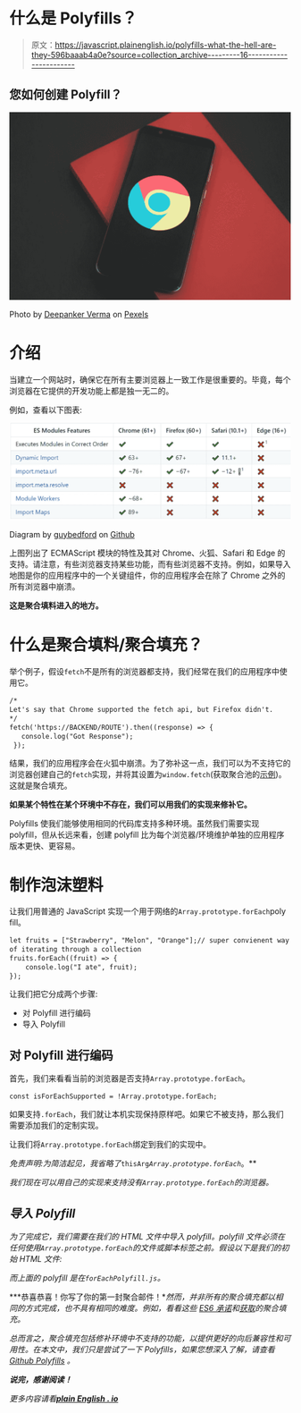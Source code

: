 # 什么是 Polyfills？

> 原文：<https://javascript.plainenglish.io/polyfills-what-the-hell-are-they-596baaab4a0e?source=collection_archive---------16----------------------->

## 您如何创建 Polyfill？

![](img/fc7bddbec30c6deb329de8152c865f03.png)

Photo by [Deepanker Verma](https://www.pexels.com/@deepanker70) on [Pexels](https://www.pexels.com/photo/black-google-smartphone-on-box-1482061/)

# 介绍

当建立一个网站时，确保它在所有主要浏览器上一致工作是很重要的。毕竟，每个浏览器在它提供的开发功能上都是独一无二的。

例如，查看以下图表:

![](img/9e4ac56fd76f3eea88ca05424f10b47c.png)

Diagram by [guybedford](https://github.com/guybedford) on [Github](https://github.com/guybedford/es-module-shims)

上图列出了 ECMAScript 模块的特性及其对 Chrome、火狐、Safari 和 Edge 的支持。请注意，有些浏览器支持某些功能，而有些浏览器不支持。例如，如果导入地图是你的应用程序中的一个关键组件，你的应用程序会在除了 Chrome 之外的所有浏览器中崩溃。

**这是聚合填料进入的地方。**

# 什么是聚合填料/聚合填充？

举个例子，假设`fetch`不是所有的浏览器都支持，我们经常在我们的应用程序中使用它。

```
/* 
Let's say that Chrome supported the fetch api, but Firefox didn't.
*/
fetch('https://BACKEND/ROUTE').then((response) => {
   console.log("Got Response");
 });
```

结果，我们的应用程序会在火狐中崩溃。为了弥补这一点，我们可以为不支持它的浏览器创建自己的`fetch`实现，并将其设置为`window.fetch`(获取聚合池的[示例](https://github.com/github/fetch))。这就是聚合填充。

**如果某个特性在某个环境中不存在，我们可以用我们的实现来修补它。**

Polyfills 使我们能够使用相同的代码库支持多种环境。虽然我们需要实现 polyfill，但从长远来看，创建 polyfill 比为每个浏览器/环境维护单独的应用程序版本更快、更容易。

# 制作泡沫塑料

让我们用普通的 JavaScript 实现一个用于网络的`Array.prototype.forEach`poly fill。

```
let fruits = ["Strawberry", "Melon", "Orange"];// super convienent way of iterating through a collection
fruits.forEach((fruit) => {
    console.log("I ate", fruit);
});
```

让我们把它分成两个步骤:

*   对 Polyfill 进行编码
*   导入 Polyfill

## 对 Polyfill 进行编码

首先，我们来看看当前的浏览器是否支持`Array.prototype.forEach`。

```
const isForEachSupported = !Array.prototype.forEach;
```

如果支持`.forEach`，我们就让本机实现保持原样吧。如果它不被支持，那么我们需要添加我们的定制实现。

让我们将`Array.prototype.forEach`绑定到我们的实现中。

*免责声明:为简洁起见，我省略了*`thisArg`*`Array.prototype.forEach`*。**

*我们现在可以用自己的实现来支持没有`Array.prototype.forEach`的浏览器。*

## *导入 Polyfill*

*为了完成它，我们需要在我们的 HTML 文件中导入 polyfill。polyfill 文件必须在任何使用`Array.prototype.forEach`的文件或脚本标签之前。假设以下是我们的初始 HTML 文件:*

*而上面的 polyfill 是在`forEachPolyfill.js`。*

***恭喜恭喜！你写了你的第一封聚合邮件！**然而，并非所有的聚合填充都以相同的方式完成，也不具有相同的难度。例如，看看这些 [ES6 承诺](https://github.com/taylorhakes/promise-polyfill)和[获取](https://github.com/github/fetch)的聚合填充。*

*总而言之，聚合填充包括修补环境中不支持的功能，以提供更好的向后兼容性和可用性。在本文中，我们只是尝试了一下 Polyfills，如果您想深入了解，请查看 [Github Polyfills](https://github.com/search?utf8=%E2%9C%93&q=polyfill&type=) 。*

***说完，感谢阅读！***

**更多内容请看*[***plain English . io***](https://plainenglish.io/)*